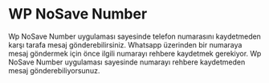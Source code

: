 # WP NoSave Number

Wp NoSave Number uygulaması sayesinde telefon numarasını kaydetmeden karşı tarafa mesaj gönderebilirsiniz.
Whatsapp üzerinden bir numaraya mesaj göndermek için önce ilgili numarayı rehbere kaydetmek gerekiyor. Wp NoSave Number uygulaması sayesinde numarayı rehbere kaydetmeden mesaj gönderebiliyorsunuz.

